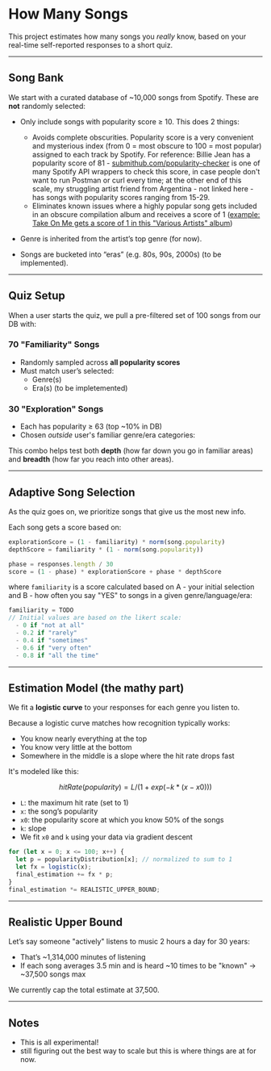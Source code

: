 
# How Many Songs

This project estimates how many songs you *really* know, based on your real-time self-reported responses to a short quiz.

---

## Song Bank

We start with a curated database of ~10,000 songs from Spotify. These are **not** randomly selected:

- Only include songs with popularity score ≥ 10. This does 2 things: 
    - Avoids complete obscurities. Popularity score is a very convenient and mysterious index (from 0 = most obscure to 100 = most popular) assigned to each track by Spotify. For reference: Billie Jean has a popularity score of 81 - [submithub.com/popularity-checker](https://www.submithub.com/popularity-checker?track=5ChkMS8OtdzJeqyybCc9R5) is one of many Spotify API wrappers to check this score, in case people don't want to run Postman or curl every time; at the other end of this scale, my struggling artist friend from Argentina - not linked here - has songs with popularity scores ranging from 15-29. 
    - Eliminates known issues where a highly popular song gets included in an obscure compilation album and receives a score of 1 ([example: Take On Me gets a score of 1 in this "Various Artists" album](https://www.submithub.com/popularity-checker?track=3IsHapcQ9bDkJZO1g4aWoa))

- Genre is inherited from the artist’s top genre (for now).
- Songs are bucketed into “eras” (e.g. 80s, 90s, 2000s) (to be implemented).
---

## Quiz Setup

When a user starts the quiz, we pull a pre-filtered set of 100 songs from our DB with:

### 70 "Familiarity" Songs
- Randomly sampled across **all popularity scores**
- Must match user’s selected:
  - Genre(s)
  - Era(s) (to be impletemented)

### 30 "Exploration" Songs
- Each has popularity ≥ 63 (top ~10% in DB)
- Chosen *outside* user's familiar genre/era categories:

This combo helps test both **depth** (how far down you go in familiar areas) and **breadth** (how far you reach into other areas).

---

## Adaptive Song Selection

As the quiz goes on, we prioritize songs that give us the most new info.

Each song gets a score based on:

```js
explorationScore = (1 - familiarity) * norm(song.popularity)
depthScore = familiarity * (1 - norm(song.popularity))

phase = responses.length / 30
score = (1 - phase) * explorationScore + phase * depthScore
```

where `familiarity` is a score calculated based on A - your initial selection and B - how often you say "YES" to songs in a given genre/language/era:

```js
familiarity = TODO
// Initial values are based on the likert scale:
  - 0 if "not at all"
  - 0.2 if "rarely"
  - 0.4 if "sometimes"
  - 0.6 if "very often"
  - 0.8 if "all the time"
```

---

## Estimation Model (the mathy part)

We fit a **logistic curve** to your responses for each genre you listen to.

Because a logistic curve matches how recognition typically works:
- You know nearly everything at the top
- You know very little at the bottom
- Somewhere in the middle is a slope where the hit rate drops fast

It's modeled like this:

```math
hitRate(popularity) = L / (1 + exp(-k * (x - x0)))
```

- `L`: the maximum hit rate (set to 1)
- `x`: the song’s popularity
- `x0`: the popularity score at which you know 50% of the songs
- `k`: slope
- We fit `x0` and `k` using your data via gradient descent

```js
for (let x = 0; x <= 100; x++) {
  let p = popularityDistribution[x]; // normalized to sum to 1
  let fx = logistic(x);
  final_estimation += fx * p;
}
final_estimation *= REALISTIC_UPPER_BOUND;
```
---

## Realistic Upper Bound

Let’s say someone "actively" listens to music 2 hours a day for 30 years:

- That’s ~1,314,000 minutes of listening
- If each song averages 3.5 min and is heard ~10 times to be "known" → ~37,500 songs max

We currently cap the total estimate at 37,500.

---

## Notes

- This is all experimental!
- still figuring out the best way to scale but this is where things are at for now.
